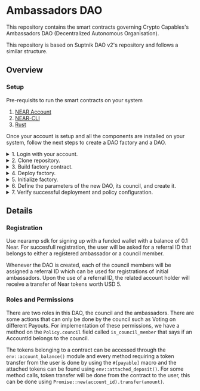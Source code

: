 # Ambassadors DAO

This repository contains the smart contracts governing Crypto Capables's Ambassadors DAO (Decentralized Autonomous Organisation).

This repository is based on Suptnik DAO v2's repository and follows a similar structure.

## Overview

### Setup

Pre-requisits to run the smart contracts on your system

1. [NEAR Account](https://wallet.testnet.near.org)
2. [NEAR-CLI](https://docs.near.org/docs/tools/near-cli#setup)
3. [Rust](https://www.rust-lang.org)

Once your account is setup and all the components are installed on your system, follow the next steps to create a DAO factory and a DAO.

<details>
<summary>1. Login with your account.</summary>
<p>

Using [`near-cli`](https://docs.near.org/docs/tools/near-cli#near-login), login to your account which will save your credentials locally:

```bash
near login
```

</p>
</details>

<details>
<summary>2. Clone repository.</summary>
<p>

```bash
git clone https://github.com/Crypto-Capable/ambassadors-dao-contracts
```

</p>
</details>
<!-- TODO: edit points 3,4,5,6 and 7 -->
<details>
<summary>3. Build factory contract.</summary>
<p>

```bash
cd sputnik-dao-contract/sputnikdao-factory2 && ./build.sh
```

</p>
</details>

<details>
<summary>4. Deploy factory.</summary>
<p>

- Create an env variable replacing `YOUR_ACCOUNT.testnet` with the name of the account you logged in with earlier:

```bash
export CONTRACT_ID=YOUR_ACCOUNT.testnet
```

- Deploy factory contract by running the following command from your current directory _(`ambassadors-dao-factory/`)_:

```bash
near deploy $CONTRACT_ID --wasmFile=res/ambassadors_dao_factory.wasm --accountId $CONTRACT_ID
```

</p>
</details>

<details>
<summary>5. Initialize factory.</summary>
<p>

```bash
near call $CONTRACT_ID new --accountId $CONTRACT_ID --gas 100000000000000
```

</p>
</details>

<details>
<summary>6. Define the parameters of the new DAO, its council, and create it.</summary>
<p>

- Define the council of your DAO:

```bash
export COUNCIL='["siddharthborderwala.testnet"]'
```

- Configure the name, purpose, and initial council members of the DAO and convert the arguments in base64:

```bash
export ARGS=`echo '{"name": "genesis", "purpose": "Genesis DAO", "council": '$COUNCIL'}' | base64`
```

- Create the new DAO!:

```bash
near call $CONTRACT_ID create "{\"name\": \"genesis\", \"args\": \"$ARGS\"}" --accountId $CONTRACT_ID --amount 10 --gas 150000000000000
```

**Example Response:**

```bash

```

**Note:** If you see `false` at the bottom (after the transaction link) something went wrong. Check your arguments passed and target contracts and re-deploy.

</p>
</details>

<details>
<summary>7. Verify successful deployment and policy configuration.</summary>
<p>

The DAO deployment will create a new [sub-account](https://docs.near.org/docs/concepts/account#subaccounts) ( `genesis.YOUR_ACCOUNT.testnet` ) and deploy a Sputnik v2 DAO contract to it.

- Setup another env variable for your DAO contract:

```bash
export SPUTNIK_ID=genesis.$CONTRACT_ID
```

- Now call `get_policy` on this contract using [`near view`](https://docs.near.org/docs/tools/near-cli#near-view)

```bash
near view $SPUTNIK_ID get_policy
```

- Verify that the name, purpose, metadata, and council are all configured correctly. Also note the following default values:

```json
{
  "roles": [
    {
      "name": "all",
      "kind": "Everyone",
      "permissions": ["*:AddProposal"],
      "vote_policy": {}
    },
    {
      "name": "council",
      "kind": { "Group": ["council-member.testnet", "YOUR_ACCOUNT.testnet"] },
      "permissions": [
        "*:Finalize",
        "*:AddProposal",
        "*:VoteApprove",
        "*:VoteReject",
        "*:VoteRemove"
      ],
      "vote_policy": {}
    }
  ],
  "default_vote_policy": {
    "weight_kind": "RoleWeight",
    "quorum": "0",
    "threshold": [1, 2]
  },
  "proposal_bond": "1000000000000000000000000",
  "proposal_period": "604800000000000",
  "bounty_bond": "1000000000000000000000000",
  "bounty_forgiveness_period": "86400000000000"
}
```

</p>
</details>

## Details

### Registration

Use nearamp sdk for signing up with a funded wallet with a balance of 0.1 Near. For succesfull registration, the user will be asked for a referral ID that belongs to either a registered ambassador or a council member.

Whenever the DAO is created, each of the council members will be assigned a referral ID which can be used for registrations of initial ambassadors. Upon the use of a referral ID, the related account holder will receive a transfer of Near tokens worth USD 5.

### Roles and Permissions

There are two roles in this DAO, the council and the ambassadors. There are some actions that can only be done by the council such as Voting on different Payouts. For implementation of these permissions, we have a method on the `Policy.council` field called `is_council_member` that says if an AccountId belongs to the council.

The tokens belonging to a contract can be accessed through the `env::account_balance()` module and every method requiring a token transfer from the user is done by using the `#[payable]` macro and the attached tokens can be found using `env::attached_deposit()`. For some method calls, token transfer will be done from the contract to the user, this can be done using `Promise::new(account_id).transfer(amount)`.
